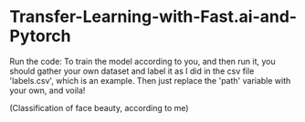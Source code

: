 # Transfer-Learning-with-Fast.ai-and-Pytorch

Run the code:
To train the model according to you, and then run it, you should gather your own dataset and label it as I did in the csv file 'labels.csv',
which is an example.
Then just replace the 'path' variable with your own, and voila!

(Classification of face beauty, according to me)
